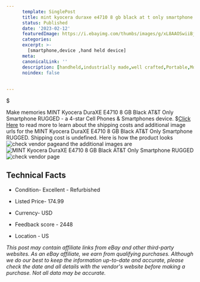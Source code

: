 ```yaml
---
      template: SinglePost
      title: mint kyocera duraxe e4710 8 gb black at t only smartphone rugged
      status: Published
      date: '2023-02-12'
      featuredImage: https://i.ebayimg.com/thumbs/images/g/xL8AAOSwiiBjK3t~/s-l225.jpg
      categories: 
      excerpt: >-
        [smartphone,device ,hand held device]
      meta:
      canonicalLink: ''
      description: [handheld,industrially made,well crafted,Portable,Mobile,Compact,Convenient,Lightweight,Maneuverable,Man-portable,Miniature,Carriable,Hand-held,Light,Holdable,Transportable,Mobile device,Pocket-sized,On-the-go,Wireless,Cordless,Compact size,Convenient size, smartphone,device ,hand held device]
      noindex: false
      
        
---
```

$

Make memories MINT Kyocera DuraXE E4710 8 GB Black AT&T Only Smartphone RUGGED - a 4-star Cell Phones & Smartphones device.
$[Click Here](https://www.ebay.com/itm/304636269308?hash=item46edbc92fc%3Ag%3AxL8AAOSwiiBjK3t%7E&mkevt=1&mkcid=1&mkrid=711-53200-19255-0&campid=%253CePNCampaignId%253E&customid=%253CreferenceId%253E&toolid=10049) to read more to learn about the shipping costs and additional image urls for the MINT Kyocera DuraXE E4710 8 GB Black AT&T Only Smartphone RUGGED. Shipping cost is undefined. Here is how the product looks ![check vendor page](https://i.ebayimg.com/thumbs/images/g/xL8AAOSwiiBjK3t~/s-l225.jpg)and the additional images are![MINT Kyocera DuraXE E4710 8 GB Black AT&T Only Smartphone RUGGED](https://i.ebayimg.com/images/g/xL8AAOSwiiBjK3t~/s-l960.jpg)![check vendor page](https://origin-galleryplus.ebayimg.com/ws/web/304636269308_2_0_1/225x225.jpg,https://origin-galleryplus.ebayimg.com/ws/web/304636269308_3_0_1/225x225.jpg)



 ## Technical Facts 



     
      

 - Condition- Excellent - Refurbished 


      

 - Listed Price- 174.99 


      

 - Currency- USD 


      

 - Feedback score - 2448 


      

 - Location - US 


      
      

 *_This post may contain affiliate links from eBay and other third-party websites. As an eBay affiliate, we earn from qualifying purchases. Although we do our best to keep the information up-to-date and accurate, please check the date and all details with the vendor's website before making a purchase. Not all data may be accurate._*






